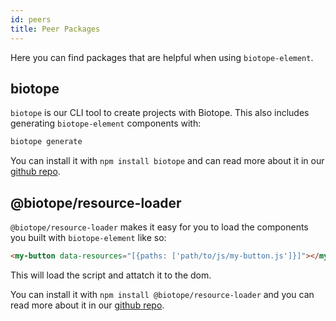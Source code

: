 ```yaml
---
id: peers
title: Peer Packages
---
```


Here you can find packages that are helpful when using `biotope-element`.

## biotope
`biotope` is our CLI tool to create projects with Biotope. This also includes generating `biotope-element`
components with:

```bash
biotope generate
```

You can install it with `npm install biotope` and can read more about it in our [github repo](https://github.com/biotope/biotope).

## @biotope/resource-loader
`@biotope/resource-loader` makes it easy for you to load the components you built with `biotope-element`
like so:

```html
<my-button data-resources="[{paths: ['path/to/js/my-button.js']}]"></my-button>
```

This will load the script and attatch it to the dom.

You can install it with `npm install @biotope/resource-loader` and you can read more about it in our
[github repo](https://github.com/biotope/biotope-resource-loader).
